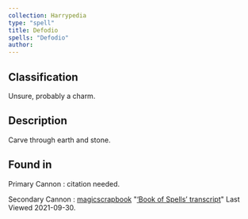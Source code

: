 ```yaml
---
collection: Harrypedia
type: "spell"
title: Defodio
spells: "Defodio"
author: 
---
```


## Classification

Unsure, probably a charm.

## Description

Carve through earth and stone.

## Found in

Primary Cannon
:   citation needed.

Secondary Cannon
:   [magicscrapbook](https://magicscrapbook.tumblr.com/)
    "[‘Book of Spells’ transcript](https://magicscrapbook.tumblr.com/post/162085200042/book-of-spells-transcript)"
    Last Viewed 2021-09-30.
